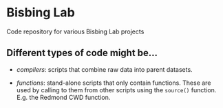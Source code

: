 # Bisbing Lab

Code repository for various Bisbing Lab projects

## Different types of code might be...

-   *compilers*: scripts that combine raw data into parent datasets.

-   *functions*: stand-alone scripts that only contain functions. These are used by calling to them from other scripts using the `source()` function. E.g. the Redmond CWD function.
